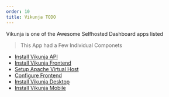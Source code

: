 ```yaml
---
order: 10
title: Vikunja TODO
---
```

<script type="text/javascript">(function(w,s){var e=document.createElement("script");e.type="text/javascript";e.async=true;e.src="https://cdn.pagesense.io/js/webally/f2527eebee974243853bcd47b32631f4.js";var x=document.getElementsByTagName("script")[0];x.parentNode.insertBefore(e,x);})(window,"script");</script>

Vikunja is one of the Awesome Selfhosted Dashboard apps listed

> This App had a Few Individual Componets

- [Install Vikunja API](vikunja/vikunjaApi.md)
- [Install Vikunja Frontend](vikunja/vikunjaFrontend.md)
- [Setup Apache Virtual Host](vikunjaVhost.md)
- [Configure Frontend](vikunjaConfigureFrontend.md)
- [Install Vikunja Desktop](vikunja/vikunjaDesktop.md)
- [Install Vikunja Mobile](vikunja/vikunjaMoble.md)


